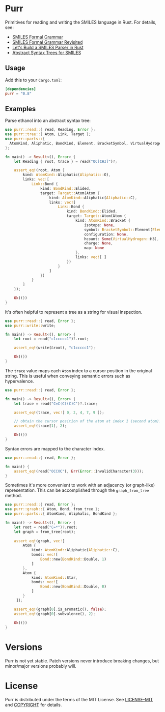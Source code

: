 # Purr

Primitives for reading and writing the SMILES language in Rust. For details, see:

- [SMILES Formal Grammar](https://depth-first.com/articles/2020/04/20/smiles-formal-grammar/)
- [SMILES Formal Grammar Revisited](https://depth-first.com/articles/2020/12/21/smiles-formal-grammar-revisited/)
- [Let's Build a SMILES Parser in Rust](https://depth-first.com/articles/2020/05/25/lets-build-a-smiles-parser-in-rust/)
- [Abstract Syntax Trees for SMILES](https://depth-first.com/articles/2020/12/14/an-abstract-syntatx-tree-for-smiles/)

## Usage

Add this to your `Cargo.toml`:

```toml
[dependencies]
purr = "0.8"
```

## Examples

Parse ethanol into an abstract syntax tree:

```rust
use purr::read::{ read, Reading, Error };
use purr::tree::{ Atom, Link, Target };
use purr::parts::{
  AtomKind, Aliphatic, BondKind, Element, BracketSymbol, VirtualHydrogen
};

fn main() -> Result<(), Error> {
    let Reading { root, trace } = read("OC[CH3]")?;

    assert_eq!(root, Atom {
        kind: AtomKind::Aliphatic(Aliphatic::O),
        links: vec![
            Link::Bond {
                kind: BondKind::Elided,
                target: Target::Atom(Atom {
                    kind: AtomKind::Aliphatic(Aliphatic::C),
                    links: vec![
                        Link::Bond {
                            kind: BondKind::Elided,
                            target: Target::Atom(Atom {
                                kind: AtomKind::Bracket {
                                    isotope: None,
                                    symbol: BracketSymbol::Element(Element::C),
                                    configuration: None,
                                    hcount: Some(VirtualHydrogen::H3),
                                    charge: None,
                                    map: None
                                },
                                links: vec![ ]
                            })
                        }
                    ]
                })
            }
        ]
    });

    Ok(())
}
```

It's often helpful to represent a tree as a string for visual inspection.

```rust
use purr::read::{ read, Error };
use purr::write::write;

fn main() -> Result<(), Error> {
    let root = read("c1ccccc1")?.root;

    assert_eq!(write(&root), "c1ccccc1");

    Ok(())
}
```

The `trace` value maps each `Atom` index to a cursor position in the original string. This is useful when conveying semantic errors such as hypervalence. 

```rust
use purr::read::{ read, Error };

fn main() -> Result<(), Error> {
    let trace = read("C=C(C)(C)C")?.trace;

    assert_eq!(trace, vec![ 0, 2, 4, 7, 9 ]);

    // obtain the cursor position of the atom at index 1 (second atom):
    assert_eq!(trace[1], 2);

    Ok(())
}
```

Syntax errors are mapped to the character index.

```rust
use purr::read::{ read, Error };

fn main() {
    assert_eq!(read("OCCXC"), Err(Error::InvalidCharacter(3)));
}
```

Sometimes it's more convenient to work with an adjacency (or graph-like) representation. This can be accomplished through the `graph_from_tree` method.

```rust
use purr::read::{ read, Error };
use purr::graph::{ Atom, Bond, from_tree };
use purr::parts::{ AtomKind, Aliphatic, BondKind };

fn main() -> Result<(), Error> {
    let root = read("C=*")?.root;
    let graph = from_tree(root);
 
    assert_eq!(graph, vec![
        Atom {
            kind: AtomKind::Aliphatic(Aliphatic::C),
            bonds: vec![
                Bond::new(BondKind::Double, 1)
            ]
        },
        Atom {
            kind: AtomKind::Star,
            bonds: vec![
                Bond::new(BondKind::Double, 0)
            ]
        }
     ]);

    assert_eq!(graph[0].is_aromatic(), false);
    assert_eq!(graph[0].subvalence(), 2);
 
    Ok(())
}
```

# Versions

Purr is not yet stable. Patch versions never introduce breaking changes, but minor/major versions probably will.

# License

Purr is distributed under the terms of the MIT License. See
[LICENSE-MIT](LICENSE-MIT) and [COPYRIGHT](COPYRIGHT) for details.
